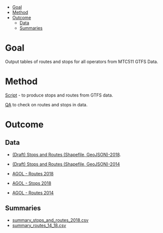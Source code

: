 <!-- MarkdownTOC bracket="round" autolink="true" -->

- [Goal](#goal)
- [Method](#method)
- [Outcome](#outcome)
	- [Data](#data)
	- [Summaries](#summaries)

<!-- /MarkdownTOC -->


# Goal 

Output tables of routes and stops for all operators from MTC511 GTFS Data. 

# Method

[Script](https://github.com/BayAreaMetro/Data-And-Visualization-Projects/blob/master/transit/all_operators.r) - to produce stops and routes from GTFS data. 

[QA](https://github.com/BayAreaMetro/Data-And-Visualization-Projects/blob/master/transit/qa.r) to check on routes and stops in data. 

# Outcome

## Data

- [(Draft) Stops and Routes (Shapefile, GeoJSON)-2018](https://mtcdrive.box.com/v/june-2018-draft-1-transit-feat). 
- [(Draft) Stops and Routes (Shapefile, GeoJSON)-2014](https://mtcdrive.box.com/s/d160lpolkbna0778kp938vt50jvkztj3)

- [AGOL - Routes 2018](https://mtc.maps.arcgis.com/home/item.html?id=066c3953405d4da1b3a9e62a0d961657)
- [AGOL - Stops 2018](https://mtc.maps.arcgis.com/home/item.html?id=47f3befcc83e41008db55cbed81843ac)
- [AGOL - Routes 2014](https://mtc.maps.arcgis.com/home/item.html?id=23a60c30a437499bb5e6dabcb18f5dce)

## Summaries

- [summary_stops_and_routes_2018.csv](summary_stops_and_routes_2018.csv)
- [summary_routes_14_18.csv](summary_routes_14_18.csv)
